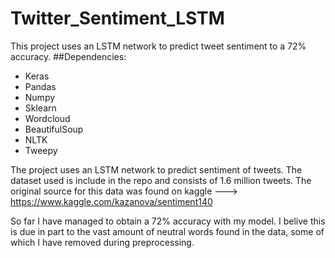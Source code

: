 # Twitter_Sentiment_LSTM
This project uses an LSTM network to predict tweet sentiment to a 72% accuracy.
##Dependencies:
- Keras
- Pandas
- Numpy
- Sklearn
- Wordcloud
- BeautifulSoup
- NLTK
- Tweepy

The project uses an LSTM network to predict sentiment of tweets. The dataset used is include in the repo and consists of 1.6 million tweets. The original source for this data was found on kaggle --->  https://www.kaggle.com/kazanova/sentiment140

So far I have managed to obtain a 72% accuracy with my model. I belive this is due in part to the vast amount of neutral words found in the data, some of which I have removed during preprocessing.

